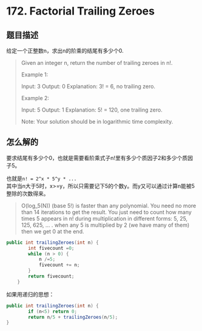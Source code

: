# 172. Factorial Trailing Zeroes

## 题目描述

给定一个正整数n，求出n的阶乘的结尾有多少个0.

>Given an integer n, return the number of trailing zeroes in n!.
>
>Example 1:
>
>Input: 3
>Output: 0
>Explanation: 3! = 6, no trailing zero.
>
>Example 2:
>
>Input: 5
>Output: 1
>Explanation: 5! = 120, one trailing zero.
>
>Note: Your solution should be in logarithmic time complexity.

## 怎么解的

要求结尾有多少个0，也就是需要看阶乘式子n!里有多少个质因子2和多少个质因子5。

也就是`n! = 2^x * 5^y * ...`  
其中当n大于5时，x>=y，所以只需要记下5的个数y。而y又可以通过计算n能被5整除的次数得来。

> O(log_5(N)) (base 5!) is faster than any polynomial. You need no more than 14 iterations to get the result. You just need to count how many times 5 appears in n! during multiplication in different forms: 5, 25, 125, 625, ... . when any 5 is multiplied by 2 (we have many of them) then we get 0 at the end.

```java
public int trailingZeroes(int n) {
        int fivecount =0;
        while (n > 0) {
            n /=5;
            fivecount += n;
        }
        return fivecount;
    }
```

如果用递归的思想：

```java
public int trailingZeroes(int n) {
        if (n<5) return 0;
        return n/5 + trailingZeroes(n/5);
}
```
